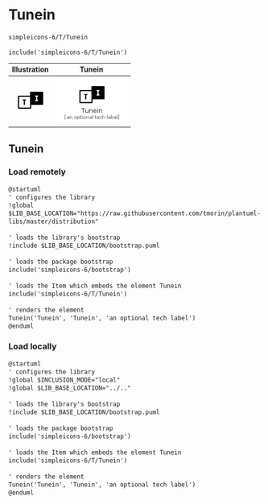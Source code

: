 # Tunein


```text
simpleicons-6/T/Tunein
```

```text
include('simpleicons-6/T/Tunein')
```



| Illustration | Tunein |
| :---: | :---: |
| ![illustration for Illustration](../../simpleicons-6/T/Tunein.png) | ![illustration for Tunein](../../simpleicons-6/T/Tunein.Local.png) |




## Tunein

### Load remotely
```plantuml
@startuml
' configures the library
!global $LIB_BASE_LOCATION="https://raw.githubusercontent.com/tmorin/plantuml-libs/master/distribution"

' loads the library's bootstrap
!include $LIB_BASE_LOCATION/bootstrap.puml

' loads the package bootstrap
include('simpleicons-6/bootstrap')

' loads the Item which embeds the element Tunein
include('simpleicons-6/T/Tunein')

' renders the element
Tunein('Tunein', 'Tunein', 'an optional tech label')
@enduml
```

### Load locally
```plantuml
@startuml
' configures the library
!global $INCLUSION_MODE="local"
!global $LIB_BASE_LOCATION="../.."

' loads the library's bootstrap
!include $LIB_BASE_LOCATION/bootstrap.puml

' loads the package bootstrap
include('simpleicons-6/bootstrap')

' loads the Item which embeds the element Tunein
include('simpleicons-6/T/Tunein')

' renders the element
Tunein('Tunein', 'Tunein', 'an optional tech label')
@enduml
```

